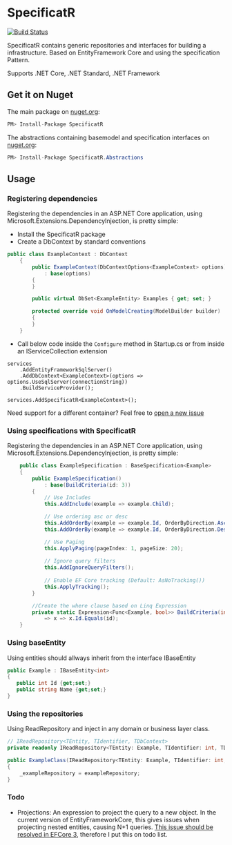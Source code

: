 # SpecificatR
[![Build Status](https://dev.azure.com/DavidVanderheyden/SpecificatR/_apis/build/status/Build.Pipeline?branchName=master)](https://dev.azure.com/DavidVanderheyden/SpecificatR/_build/latest?definitionId=7&branchName=master)

SpecificatR contains generic repositories and interfaces for building a infrastructure. Based on EntityFramework Core and using the specification Pattern.

Supports .NET Core, .NET Standard, .NET Framework

## Get it on Nuget

The main package on [nuget.org](https://www.nuget.org/packages/SpecificatR/):
``` csharp
PM> Install-Package SpecificatR
```

The abstractions containing basemodel and specification interfaces on [nuget.org](https://www.nuget.org/packages/SpecificatR.Abstractions/):
``` csharp
PM> Install-Package SpecificatR.Abstractions
```

## Usage
### Registering dependencies
Registering the dependencies in an ASP.NET Core application, using Microsoft.Extensions.DependencyInjection, is pretty simple:

- Install the SpecificatR package
- Create a DbContext by standard conventions
````csharp
public class ExampleContext : DbContext
    {
        public ExampleContext(DbContextOptions<ExampleContext> options)
            : base(options)
        {
        }

        public virtual DbSet<ExampleEntity> Examples { get; set; }

        protected override void OnModelCreating(ModelBuilder builder)
        {
        }
    }
````
- Call below code inside the ````Configure```` method in Startup.cs or from inside an IServiceCollection extension 
```` 
services
    .AddEntityFrameworkSqlServer()
    .AddDbContext<ExampleContext>(options => options.UseSqlServer(connectionString))
    .BuildServiceProvider();

services.AddSpecificatR<ExampleContext>();
```` 

Need support for a different container? Feel free to [open a new issue](https://github.com/Cr3ature/SpecificatR/issues/new)

### Using specifications with SpecificatR

Registering the dependencies in an ASP.NET Core application, using Microsoft.Extensions.DependencyInjection, is pretty simple:
````  csharp
    public class ExampleSpecification : BaseSpecification<Example>
    {
        public ExampleSpecification()
            : base(BuildCriteria(id: 3))
        {
            // Use Includes
            this.AddInclude(example => example.Child);

            // Use ordering asc or desc
            this.AddOrderBy(example => example.Id, OrderByDirection.Ascending);
            this.AddOrderBy(example => example.Id, OrderByDirection.Descending);

            // Use Paging
            this.ApplyPaging(pageIndex: 1, pageSize: 20);
            
            // Ignore query filters
            this.AddIgnoreQueryFilters();
            
            // Enable EF Core tracking (Default: AsNoTracking())
            this.ApplyTracking();
        }

        //Create the where clause based on Linq Expression
        private static Expression<Func<Example, bool>> BuildCriteria(int id)
            => x => x.Id.Equals(id);
    }
````

### Using baseEntity
Using entities should allways inherit from the interface IBaseEntity
````csharp
public Example : IBaseEntity<int>
{
   public int Id {get;set;}
   public string Name {get;set;}
}
````

### Using the repositories
Using ReadRepository and inject in any domain or business layer class.
````csharp
// IReadRepository<TEntity, TIdentifier, TDbContext>
private readonly IReadRepository<TEntity: Example, TIdentifier: int, TDbContext: ExampleContext> _exampleRepository;

public ExampleClass(IReadRepository<TEntity: Example, TIdentifier: int, TDbContext: ExampleContext> exampleRepository)
{
    _exampleRepository = exampleRepository;
}
````

### Todo

- Projections: An expression to project the query to a new object. In the current version of EntityFrameworkCore, this gives issues when projecting nested entities, causing N+1 queries. [This issue should be resolved in EFCore 3](https://github.com/aspnet/EntityFrameworkCore/issues/12098#issuecomment-455997159), therefore I put this on todo list.

